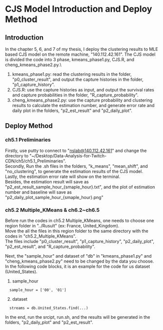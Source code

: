 # CJS Model Introduction and Deploy Method

## Introduction

In the chapter 5, 6, and 7 of my thesis, I deploy the clustering results to MLE based CJS model on the remote machine, "140.112.42.161".
The CJS model is divided the code into 3 phase, kmeans_phase1.py, CJS.R, and cheng_kmeans_phase2.py.\
1. kmeans_phase1.py: read the clustering results in the folder, "p0_cluster_result", and output the capture histories in the folder, "p1_capture_history".
2. CJS.R: use the capture histories as input, and output the survival rates and capture probabilities in the folder, "R_capture_probability".
3. cheng_kmeans_phase2.py: use the capture probability and clustering results to calculate the estimation number, and generate error rate and daily plot in the folders, "p2_est_result" and "p2_daily_plot".

## Deploy Method
### ch5.1 Preliminaries
Firstly, use putty to connect to "nslab@140.112.42.161" and change the directory to "~/Desktop/Data-Analysis-for-Twitch-CDN/ch5/ch5.1_Preliminaries".\
Secondly, Run the .sh files in the folders, "k_means", "mean_shift", and "no_clustering", to generate the estimation results of the CJS model.\
Lastly, the estimation error rate will show on the terminal.\
Besides, the estimation result will save as "p2_est_result_sample_hour_{smaple_hour}.txt", and the plot of estimation number and baseline will save as "p2_daily_plot_sample_hour_{smaple_hour}.png"

### ch5.2 Multiple_KMeans & ch6.2~ch6.5
Before run the codes in ch5.2 Multiple_KMeans, one needs to choose one region folder in "../Rusult" (ex: France, United_Kingdom).\
Move the all the files in this region folder to the same directory with the codes in "ch5.2_Multiple_KMeans".\
The files include "p0_cluster_result", "p1_capture_history", "p2_daily_plot", "p2_est_result", and "R_capture_probability".

Next, the "sample_hour" and dataset of "db" in "kmeans_phase1.py" and "cheng_kmeans_phase2.py" need to be changed by the data you choose.\
In the following code blocks, it is an example for the code for us dataset (United_States).

1. sample_hour
```
  sample_hour = ['00', '01']
```

2. dataset
```
  streams = db.United_States.find(...)
```

In the end, run the srcipt, run.sh, and the results will be generated in the folders, "p2_daily_plot" and "p2_est_result". 
